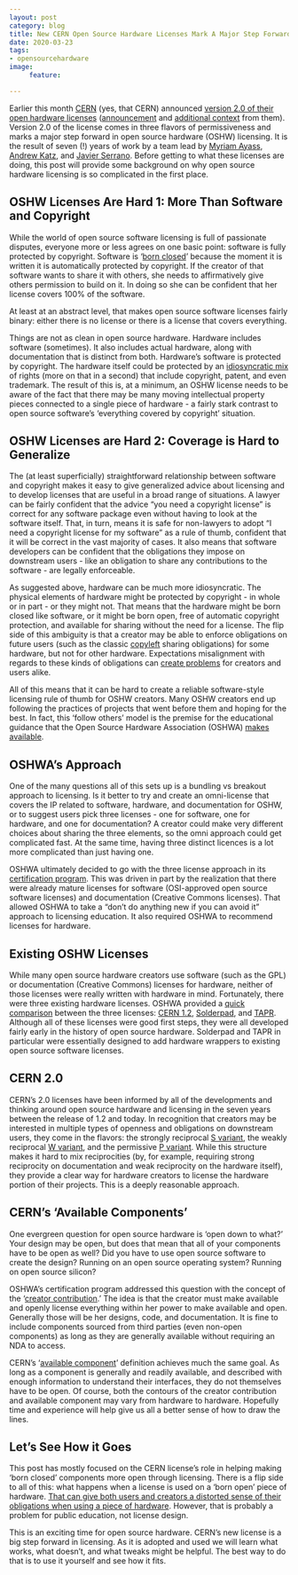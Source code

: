 ```yaml
---
layout: post
category: blog
title: New CERN Open Source Hardware Licenses Mark A Major Step Forward
date: 2020-03-23
tags:
- opensourcehardware
image:
     feature:

---
```


Earlier this month [CERN](https://home.cern/) (yes, that CERN) announced [version 2.0 of their open hardware licenses](https://www.ohwr.org/project/cernohl/wikis/Documents/CERN-OHL-version-2) ([announcement](https://home.cern/news/news/knowledge-sharing/cern-updates-its-open-hardware-licence) and [additional context](https://moorcrofts.com/cern-launches-open-hardware-licence-v2/) from them).  Version 2.0 of the license comes in three flavors of permissiveness and marks a major step forward in open source hardware (OSHW) licensing.  It is the result of seven (!) years of work by a team lead by [Myriam Ayass](https://kt.cern/team/myriam-ayass), [Andrew Katz](https://moorcrofts.com/team/andrew-katz/), and [Javier Serrano](https://phonebook.cern.ch/phonebook/#personDetails/?id=476608).  Before getting to what these licenses are doing, this post will provide some background on why open source hardware licensing is so complicated in the first place.  

## OSHW Licenses Are Hard 1: More Than Software and Copyright

While the world of open source software licensing is full of passionate disputes, everyone more or less agrees on one basic point: software is fully protected by copyright.  Software is ‘[born closed](https://michaelweinberg.org/post/150123246460/the-cost-of-a-successful-creative-commons-and-open)’ because the moment it is written it is automatically protected by copyright.  If the creator of that software wants to share it with others, she needs to affirmatively give others permission to build on it.  In doing so she can be confident that her license covers 100% of the software.  

At least at an abstract level, that makes open source software licenses fairly binary: either there is no license or there is a license that covers everything.

Things are not as clean in open source hardware.  Hardware includes software (sometimes).  It also includes actual hardware, along with documentation that is distinct from both.  Hardware’s software is protected by copyright. The hardware itself could be protected by an [idiosyncratic mix](https://michaelweinberg.org/post/145301850875/the-missing-half-of-open-source-hardware-licenses) of rights (more on that in a second) that include copyright, patent, and even trademark.  The result of this is, at a minimum, an OSHW license needs to be aware of the fact that there may be many moving intellectual property pieces connected to a single piece of hardware - a fairly stark contrast to open source software’s ‘everything covered by copyright’ situation.

## OSHW Licenses are Hard 2: Coverage is Hard to Generalize

The (at least superficially) straightforward relationship between software and copyright makes it easy to give generalized advice about licensing and to develop licenses that are useful in a broad range of situations.  A lawyer can be fairly confident that the advice “you need a copyright license” is correct for any software package even without having to look at the software itself.  That, in turn, means it is safe for non-lawyers to adopt “I need a copyright license for my software” as a rule of thumb, confident that it will be correct in the vast majority of cases.  It also means that software developers can be confident that the obligations they impose on downstream users - like an obligation to share any contributions to the software - are legally enforceable.

As suggested above, hardware can be much more idiosyncratic.   The physical elements of hardware might be protected by copyright - in whole or in part - or they might not.  That means that the hardware might be born closed like software, or it might be born open, free of automatic copyright protection, and available for sharing without the need for a license.  The flip side of this ambiguity is that a creator may be able to enforce obligations on future users (such as the classic [copyleft](https://en.wikipedia.org/wiki/Copyleft) sharing obligations) for some hardware, but not for other hardware.  Expectations misalignment with regards to these kinds of obligations can [create problems](https://michaelweinberg.org/post/156095370255/is-it-better-to-over-license) for creators and users alike.

All of this means that it can be hard to create a reliable software-style licensing rule of thumb for OSHW creators.  Many OSHW creators end up following the practices of projects that went before them and hoping for the best. In fact, this ‘follow others’ model is the premise for the educational guidance that the Open Source Hardware Association (OSHWA) [makes available](https://certification.oshwa.org/process/hardware.html).

## OSHWA’s Approach

One of the many questions all of this sets up is a bundling vs breakout approach to licensing.  Is it better to try and create an omni-license that covers the IP related to software, hardware, and documentation for OSHW, or to suggest users pick three licenses - one for software, one for hardware, and one for documentation?  A creator could make very different choices about sharing the three elements, so the omni approach could get complicated  fast.  At the same time, having three distinct licences is a lot more complicated than just having one.

OSHWA ultimately decided to go with the three license approach in its [certification program](https://certification.oshwa.org/).  This was driven in part by the realization that there were already mature licenses for software (OSI-approved open source software licenses) and documentation (Creative Commons licenses).  That allowed OSHWA to take a “don’t do anything new if you can avoid it” approach to licensing education.  It also required OSHWA to recommend licenses for hardware.

## Existing OSHW Licenses

While many open source hardware creators use software (such as the GPL) or documentation (Creative Commons) licenses for hardware, neither of those licenses were really written with hardware in mind.  Fortunately, there were three existing hardware licenses.  OSHWA provided a [quick comparison](https://certification.oshwa.org/process/hardware.html) between the three licenses: [CERN 1.2](https://ohwr.org/project/licenses/wikis/cern-ohl-v1.2), [Solderpad](https://solderpad.org/licenses/), and [TAPR](https://tapr.org/?page_id=5968). Although all of these licenses were good first steps, they were all developed fairly early in the history of open source hardware.  Solderpad and TAPR in particular were essentially designed to add hardware wrappers to existing open source software licenses.  

## CERN 2.0

CERN’s 2.0 licenses have been informed by all of the developments and thinking around open source hardware and licensing in the seven years between the release of 1.2 and today.  In recognition that creators may be interested in multiple types of openness and obligations on downstream users, they come in the flavors: the strongly reciprocal [S variant](https://www.ohwr.org/project/cernohl/wikis/uploads/002d0b7d5066e6b3829168730237bddb/cern_ohl_s_v2.txt), the weakly reciprocal [W variant](https://www.ohwr.org/project/cernohl/wikis/uploads/10946616b8cbcdef2274a58d9f3a98fb/cern_ohl_w_v2.txt), and the permissive [P variant](https://www.ohwr.org/project/cernohl/wikis/uploads/5a639eaec042c5584104afdbc9350245/cern_ohl_p_v2.txt).  While this structure makes it hard to mix reciprocities (by, for example, requiring strong reciprocity on documentation and weak reciprocity on the hardware itself), they provide a clear way for hardware creators to license the hardware portion of their projects.  This is a deeply reasonable approach.

## CERN’s ‘Available Components’

One evergreen question for open source hardware is ‘open down to what?’  Your design may be open, but does that mean that all of your components have to be open as well? Did you have to use open source software to create the design? Running on an open source operating system? Running on open source silicon?  

OSHWA’s certification program addressed this question with the concept of the ‘[creator contribution](https://www.oshwa.org/2016/10/07/announcing-the-oshwa-open-source-hardware-certification-program/).’  The idea is that the creator must make available and openly license everything within her power to make available and open.  Generally those will be her designs, code, and documentation.  It is fine to include components sourced from third parties (even non-open components) as long as they are generally available without requiring an NDA to access.  

CERN’s ‘[available component](https://ohwr.org/project/cernohl/wikis/uploads/0be6f561d2b4a686c5765c74be32daf9/CERN_OHL_rationale.pdf)’ definition achieves much the same goal. As long as a component is generally and readily available, and described with enough information to understand their interfaces, they do not themselves have to be open.  Of course, both the contours of the creator contribution and available component may vary from hardware to hardware.  Hopefully time and experience will help give us all a better sense of how to draw the lines.

## Let’s See How it Goes

This post has mostly focused on the CERN license’s role in helping making ‘born closed’ components more open through licensing.  There is a flip side to all of this: what happens when a license is used on a ‘born open’ piece of hardware.  [That can give both users and creators a distorted sense of their obligations when using a piece of hardware](https://michaelweinberg.org/post/156095370255/is-it-better-to-over-license). However, that is probably a problem for public education, not license design.

This is an exciting time for open source hardware.  CERN’s new license is a big step forward in licensing.  As it is adopted and used we will learn what works, what doesn’t, and what tweaks might be helpful.  The best way to do that is to use it yourself and see how it fits.
